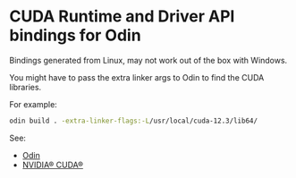 # CUDA Runtime and Driver API bindings for Odin

Bindings generated from Linux, may not work out of the box with Windows.

You might have to pass the extra linker args to Odin to find the CUDA libraries.

For example:
```bash
odin build . -extra-linker-flags:-L/usr/local/cuda-12.3/lib64/
```

See: 
- [Odin](https://github.com/odin-lang/Odin)
- [NVIDIA® CUDA®](https://docs.nvidia.com/cuda/)

